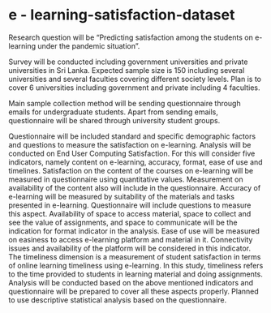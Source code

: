 # e - learning-satisfaction-dataset

Research question will be “Predicting satisfaction among the students on e-learning under the pandemic situation”. 

Survey will be conducted including government universities and private universities in Sri Lanka. Expected sample size is 150 including several universities and several faculties covering different society levels. Plan is to cover 6 universities including government and private including 4 faculties.

Main sample collection method will be sending questionnaire through emails for undergraduate students. Apart from sending emails, questionnaire will be shared through university student groups.

Questionnaire will be included standard and specific demographic factors and questions to measure the satisfaction on e-learning. Analysis will be conducted on End User Computing Satisfaction. For this will consider five indicators, namely content on e-learning, accuracy, format, ease of use and timelines. Satisfaction on the content of the courses on e-learning will be measured in questionnaire using quantitative values. Measurement on availability of the content also will include in the questionnaire. Accuracy of e-learning will be measured by suitability of the materials and tasks presented in e-learning. Questionnaire will include questions to measure this aspect. Availability of space to access material, space to collect and see the value of assignments, and space to communicate will be the indication for format indicator in the analysis. Ease of use will be measured on easiness to access e-learning platform and material in it. Connectivity issues and availability of the platform will be considered in this indicator. The timeliness dimension is a measurement of student satisfaction in terms of online learning timeliness using e-learning. In this study, timeliness refers to the time provided to students in learning material and doing assignments. Analysis will be conducted based on the above mentioned indicators and questionnaire will be prepared to cover all these aspects properly. Planned to use descriptive statistical analysis based on the questionnaire.
